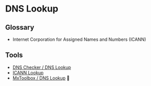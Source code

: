 # DNS Lookup

## Glossary

- Internet Corporation for Assigned Names and Numbers (ICANN)

## Tools

- [DNS Checker / DNS Lookup](https://dnschecker.org/all-dns-records-of-domain.php)
- [ICANN Lookup](https://lookup.icann.org/en/lookup)
- [MxToolbox / DNS Lookup](https://mxtoolbox.com/DnsLookup.aspx) 🌟
